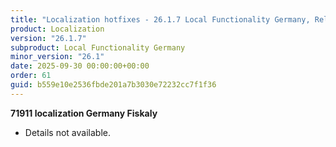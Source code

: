 ```yaml
---
title: "Localization hotfixes - 26.1.7 Local Functionality Germany, Release date September 30, 2025 - Hotfixes"
product: Localization
version: "26.1.7"
subproduct: Local Functionality Germany
minor_version: "26.1"
date: 2025-09-30 00:00:00+00:00
order: 61
guid: b559e10e2536fbde201a7b3030e72232cc7f1f36
---
```


<strong>71911 localization Germany Fiskaly</strong>
<ul><li>Details not available.</li></ul>
